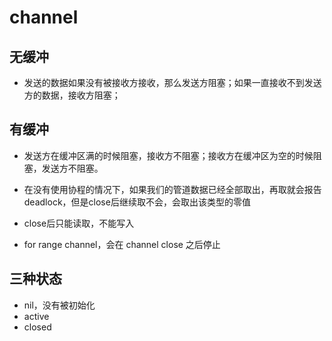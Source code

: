 # channel

## 无缓冲
- 发送的数据如果没有被接收方接收，那么发送方阻塞；如果一直接收不到发送方的数据，接收方阻塞；

## 有缓冲
- 发送方在缓冲区满的时候阻塞，接收方不阻塞；接收方在缓冲区为空的时候阻塞，发送方不阻塞。
 
- 在没有使用协程的情况下，如果我们的管道数据已经全部取出，再取就会报告 deadlock，但是close后继续取不会，会取出该类型的零值  
- close后只能读取，不能写入
- for range channel，会在 channel close 之后停止

## 三种状态
- nil，没有被初始化
- active
- closed
